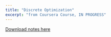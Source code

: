 ```yaml
---
title: "Discrete Optimization"
excerpt: "from Coursera Course, IN PROGRESS"
---
```


[Download notes here](http://ChirayuSalgarkar.github.io/files/DiscreteOptimizationNotes\dicreteoptimization.pdf)
